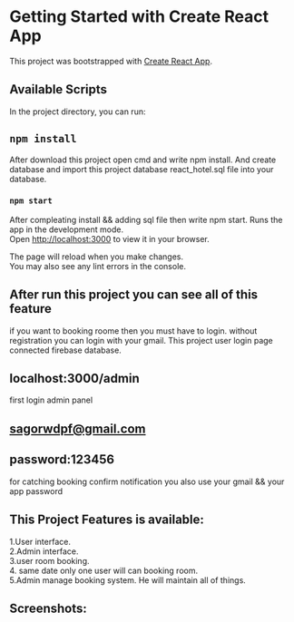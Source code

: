 # Getting Started with Create React App

This project was bootstrapped with [Create React App](https://github.com/facebook/create-react-app).

## Available Scripts

In the project directory, you can run:
## `npm install`
After download this project open cmd and write npm install.
And create database and import this project database react_hotel.sql file into your database.

### `npm start`
After compleating install && adding sql file  then write npm start.
Runs the app in the development mode.\
Open [http://localhost:3000](http://localhost:3000) to view it in your browser.

The page will reload when you make changes.\
You may also see any lint errors in the console.

## After run this project you can see all of this feature
 if you want to booking roome then you must have to  login. without registration you can login with your gmail. This project user login page connected firebase database.

 ## localhost:3000/admin 
 first login admin panel 
 ## sagorwdpf@gmail.com
 ## password:123456
 for catching  booking confirm notification you also use 
 your gmail && your app password 
 
## This Project Features is available:
1.User interface.<br>
2.Admin interface.<br>
3.user room booking.<br>
4. same date only one user will can booking room.<br>
5.Admin manage booking system. He will maintain all of things.

## Screenshots:







